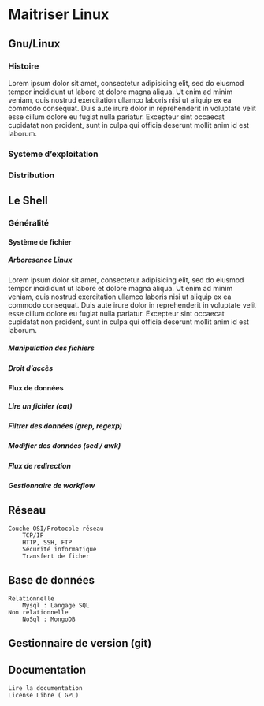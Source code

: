 # Maitriser Linux 

## Gnu/Linux
### Histoire
Lorem ipsum dolor sit amet, consectetur adipisicing elit, sed do eiusmod
tempor incididunt ut labore et dolore magna aliqua. Ut enim ad minim veniam,
quis nostrud exercitation ullamco laboris nisi ut aliquip ex ea commodo
consequat. Duis aute irure dolor in reprehenderit in voluptate velit esse
cillum dolore eu fugiat nulla pariatur. Excepteur sint occaecat cupidatat non
proident, sunt in culpa qui officia deserunt mollit anim id est laborum.
### Système d’exploitation
### Distribution

## Le Shell

### Généralité
#### Système de fichier
##### Arboresence Linux
Lorem ipsum dolor sit amet, consectetur adipisicing elit, sed do eiusmod
tempor incididunt ut labore et dolore magna aliqua. Ut enim ad minim veniam,
quis nostrud exercitation ullamco laboris nisi ut aliquip ex ea commodo
consequat. Duis aute irure dolor in reprehenderit in voluptate velit esse
cillum dolore eu fugiat nulla pariatur. Excepteur sint occaecat cupidatat non
proident, sunt in culpa qui officia deserunt mollit anim id est laborum.
##### Manipulation des fichiers
##### Droit d’accès
#### Flux de données
##### Lire un fichier (cat)
##### Filtrer des données (grep, regexp)
##### Modifier des données (sed / awk)
##### Flux de redirection
##### Gestionnaire de workflow

## Réseau

    Couche OSI/Protocole réseau
        TCP/IP
        HTTP, SSH, FTP
        Sécurité informatique
        Transfert de ficher

## Base de données

    Relationnelle
        Mysql : Langage SQL
    Non relationnelle
        NoSql : MongoDB

## Gestionnaire de version (git)
## Documentation

    Lire la documentation
    License Libre ( GPL)

